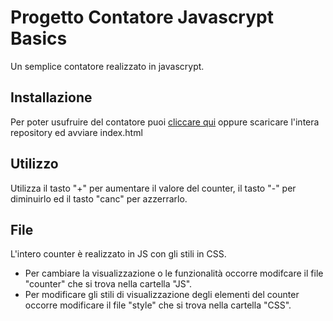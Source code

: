 # Progetto Contatore Javascrypt Basics
Un semplice contatore realizzato in javascrypt.
 
## Installazione
Per poter usufruire del contatore puoi [cliccare qui](https://gmexercises.netsons.org/index.html) oppure scaricare l'intera repository ed avviare index.html

## Utilizzo
Utilizza il tasto "+" per aumentare il valore del counter, il tasto "-" per diminuirlo ed il tasto "canc" per azzerrarlo.

## File
L'intero counter è realizzato in JS con gli stili in CSS.
 * Per cambiare la visualizzazione o le funzionalità occorre modifcare il file "counter" che si trova nella cartella "JS".
 * Per modificare gli stili di visualizzazione degli elementi del counter occorre modificare il file "style" che si trova nella cartella "CSS".
